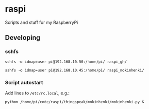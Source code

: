 # raspi
Scripts and stuff for my RaspberryPi


## Developing
### sshfs

`sshfs -o idmap=user pi@192.168.10.50:/home/pi/ raspi_gh/`

`sshfs -o idmap=user pi@192.168.10.45:/home/pi/ raspi_mokinhenki/`


### Script autostart
Add lines to `/etc/rc.local`, e.g.:

`python /home/pi/code/raspi/thingspeak/mokinhenki/mokinhenki.py &`
